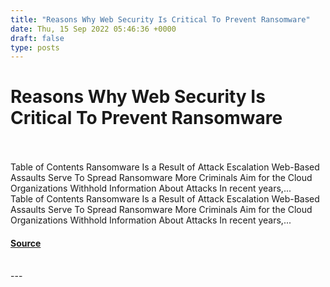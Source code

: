 ```yaml
---
title: "Reasons Why Web Security Is Critical To Prevent Ransomware"
date: Thu, 15 Sep 2022 05:46:36 +0000
draft: false
type: posts
---
```

# Reasons Why Web Security Is Critical To Prevent Ransomware

<br/>

<br/>
Table of Contents Ransomware Is a Result of Attack Escalation Web-Based Assaults Serve To Spread Ransomware More Criminals Aim for the Cloud Organizations Withhold Information About Attacks In recent years,...
<br/>
Table of Contents Ransomware Is a Result of Attack Escalation Web-Based Assaults Serve To Spread Ransomware More Criminals Aim for the Cloud Organizations Withhold Information About Attacks In recent years,...

#### [Source](https://cyberhunter.solutions/reasons-why-web-security-is-critical-to-prevent-ransomware/)

<br/>
---
